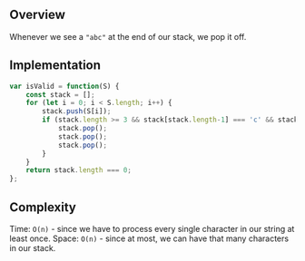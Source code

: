 ## Overview
Whenever we see a `"abc"` at the end of our stack, we pop it off. 

## Implementation
```js
var isValid = function(S) {
    const stack = []; 
    for (let i = 0; i < S.length; i++) {
        stack.push(S[i]); 
        if (stack.length >= 3 && stack[stack.length-1] === 'c' && stack[stack.length-2] === 'b' && stack[stack.length-3] === 'a') {
            stack.pop(); 
            stack.pop(); 
            stack.pop(); 
        }
    }
    return stack.length === 0; 
};
```

## Complexity
Time: `O(n)` - since we have to process every single character in our string at least once. 
Space: `O(n)` - since at most, we can have that many characters in our stack. 